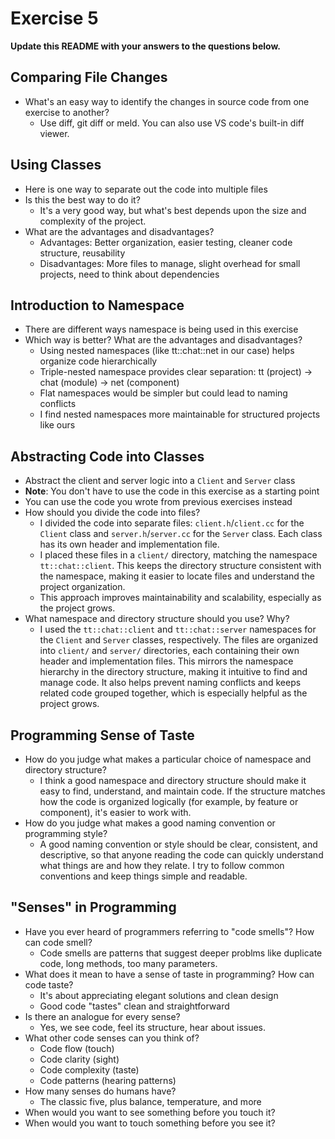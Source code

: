# Exercise 5

**Update this README with your answers to the questions below.**

## Comparing File Changes

- What's an easy way to identify the changes in source code from one exercise
  to another?
  - Use diff, git diff or meld. You can also use VS code's built-in diff viewer.
    
## Using Classes

- Here is one way to separate out the code into multiple files
- Is this the best way to do it? 
  - It's a very good way, but what's best depends upon the size and complexity of the project.
- What are the advantages and disadvantages?
  - Advantages: Better organization, easier testing, cleaner code structure, reusability
  - Disadvantages: More files to manage, slight overhead for small projects, need to think about dependencies

## Introduction to Namespace

- There are different ways namespace is being used in this exercise
- Which way is better? What are the advantages and disadvantages?
  - Using nested namespaces (like tt::chat::net in our case) helps organize code hierarchically
  - Triple-nested namespace provides clear separation: tt (project) -> chat (module) -> net (component)
  - Flat namespaces would be simpler but could lead to naming conflicts
  - I find nested namespaces more maintainable for structured projects like ours

## Abstracting Code into Classes

- Abstract the client and server logic into a `Client` and `Server` class
- **Note**: You don't have to use the code in this exercise as a starting point
- You can use the code you wrote from previous exercises instead
- How should you divide the code into files?
  - I divided the code into separate files: `client.h`/`client.cc` for the `Client` class and `server.h`/`server.cc` for the `Server` class. Each class has its own header and implementation file.
  - I placed these files in a `client/` directory, matching the namespace `tt::chat::client`. This keeps the directory structure consistent with the namespace, making it easier to locate files and understand the project organization.
  - This approach improves maintainability and scalability, especially as the project grows.
- What namespace and directory structure should you use? Why?
  - I used the `tt::chat::client` and `tt::chat::server` namespaces for the `Client` and `Server` classes, respectively. The files are organized into `client/` and `server/` directories, each containing their own header and implementation files. This mirrors the namespace hierarchy in the directory structure, making it intuitive to find and manage code. It also helps prevent naming conflicts and keeps related code grouped together, which is especially helpful as the project grows.

## Programming Sense of Taste

- How do you judge what makes a particular choice of namespace and directory
  structure? 
  - I think a good namespace and directory structure should make it easy to find, understand, and maintain code. If the structure matches how the code is organized logically (for example, by feature or component), it's easier to work with.
- How do you judge what makes a good naming convention or programming style?
  -  A good naming convention or style should be clear, consistent, and descriptive, so that anyone reading the code can quickly understand what things are and how they relate. I try to follow common conventions and keep things simple and readable.

## "Senses" in Programming

- Have you ever heard of programmers referring to "code smells"? How can code
  smell?
  - Code smells are patterns that suggest deeper problms like duplicate code, long methods, too many parameters.
- What does it mean to have a sense of taste in programming? How can code
  taste?
  - It's about appreciating elegant solutions and clean design
  - Good code "tastes" clean and straightforward
- Is there an analogue for every sense?
  - Yes, we see code, feel its structure, hear about issues.
- What other code senses can you think of?
  - Code flow (touch)
  - Code clarity (sight)
  - Code complexity (taste)
  - Code patterns (hearing patterns)
- How many senses do humans have?
  - The classic five, plus balance, temperature, and more
- When would you want to see something before you touch it?
- When would you want to touch something before you see it?